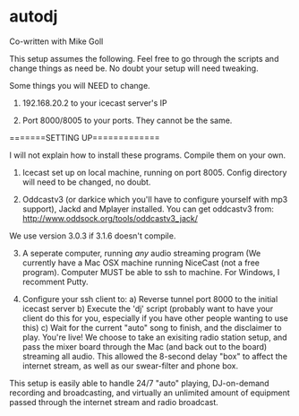 # autodj

Co-written with Mike Goll

This setup assumes the following. Feel free to go through the scripts and change things as need be. No doubt your setup will need tweaking.

Some things you will NEED to change.

1) 192.168.20.2 to your icecast server's IP

2) Port 8000/8005 to your ports. They cannot be the same.

=======SETTING UP=============

I will not explain how to install these programs. Compile them on your own.

1) Icecast set up on local machine, running on port 8005. Config directory will need to be changed, no doubt. 

2) Oddcastv3 (or darkice which you'll have to configure yourself with mp3 support), Jackd and Mplayer installed. You can get oddcastv3 from:
http://www.oddsock.org/tools/oddcastv3_jack/

We use version 3.0.3 if 3.1.6 doesn't compile.

3) A seperate computer, running *any* audio streaming program (We currently have a Mac OSX machine running NiceCast (not a free program). Computer MUST be able to ssh to machine. For Windows, I recomment Putty. 

4) Configure your ssh client to:
	a) Reverse tunnel port 8000 to the initial icecast server
	b) Execute the 'dj' script (probably want to have your client do this for you, especially if you have other people wanting to use this)
	c) Wait for the current "auto" song to finish, and the disclaimer to play. You're live! We choose to take an exisiting radio station setup, and pass the mixer board through the Mac (and back out to the board) streaming all audio. This allowed the 8-second delay "box" to affect the internet stream, as well as our swear-filter and phone box.

This setup is easily able to handle 24/7 "auto" playing, DJ-on-demand recording and broadcasting, and virtually an unlimited amount of equipment passed through the internet stream and radio broadcast.

